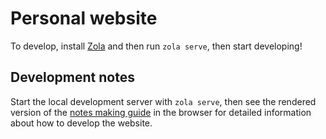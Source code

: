 # Personal website

To develop, install [Zola](https://www.getzola.org/) and then run `zola serve`, then start developing!

## Development notes

Start the local development server with `zola serve`, then see the rendered version of the [notes making guide](content/notes-process.md) in the browser for detailed information about how to develop the website.